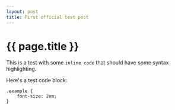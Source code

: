 ```yaml
---
layout: post
title: First official test post
---
```


# {{ page.title }}

This is a test with some `inline code` that should have some syntax highlighting.

Here's a test code block:

<pre><code class="language-scss">.example {
    font-size: 2em;
}
</code></pre>